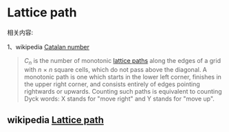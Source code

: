 # Lattice path

相关内容:

1、wikipedia [Catalan number](https://en.wikipedia.org/wiki/Catalan_number) 

> $C_n$ is the number of monotonic [lattice paths](https://en.wikipedia.org/wiki/Lattice_path) along the edges of a grid with *n* × *n* square cells, which do not pass above the diagonal. A monotonic path is one which starts in the lower left corner, finishes in the upper right corner, and consists entirely of edges pointing rightwards or upwards. Counting such paths is equivalent to counting Dyck words: X stands for "move right" and Y stands for "move up".

## wikipedia [Lattice path](https://en.wikipedia.org/wiki/Lattice_path)



